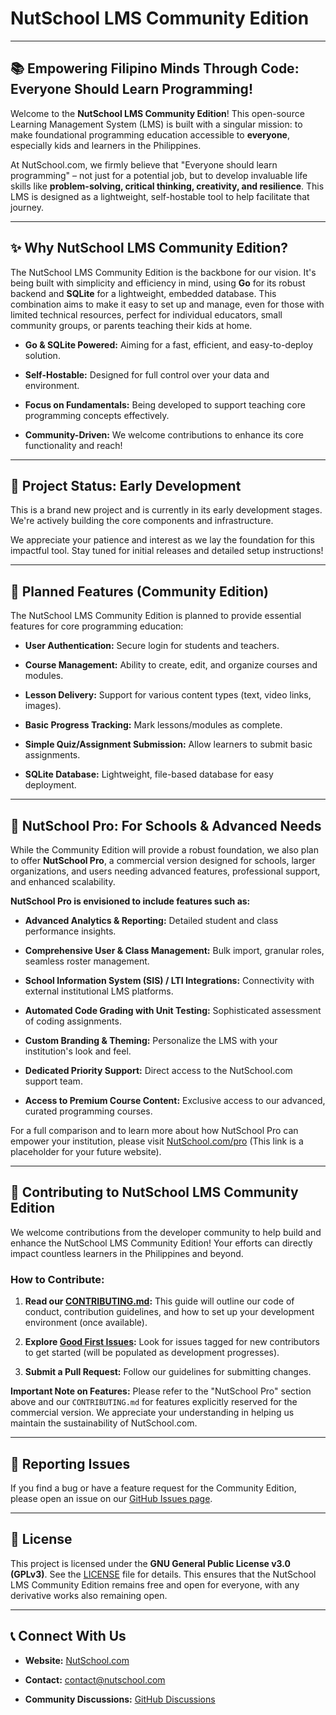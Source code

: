 # NutSchool LMS Community Edition

---

## 📚 Empowering Filipino Minds Through Code: Everyone Should Learn Programming!

Welcome to the **NutSchool LMS Community Edition**! This open-source Learning Management System (LMS) is built with a singular mission: to make foundational programming education accessible to **everyone**, especially kids and learners in the Philippines.

At NutSchool.com, we firmly believe that "Everyone should learn programming" – not just for a potential job, but to develop invaluable life skills like **problem-solving, critical thinking, creativity, and resilience**. This LMS is designed as a lightweight, self-hostable tool to help facilitate that journey.

---

## ✨ Why NutSchool LMS Community Edition?

The NutSchool LMS Community Edition is the backbone for our vision. It's being built with simplicity and efficiency in mind, using **Go** for its robust backend and **SQLite** for a lightweight, embedded database. This combination aims to make it easy to set up and manage, even for those with limited technical resources, perfect for individual educators, small community groups, or parents teaching their kids at home.

- **Go & SQLite Powered:** Aiming for a fast, efficient, and easy-to-deploy solution.
    
- **Self-Hostable:** Designed for full control over your data and environment.
    
- **Focus on Fundamentals:** Being developed to support teaching core programming concepts effectively.
    
- **Community-Driven:** We welcome contributions to enhance its core functionality and reach!
    

---

## 🚧 Project Status: Early Development

This is a brand new project and is currently in its early development stages. We're actively building the core components and infrastructure.

We appreciate your patience and interest as we lay the foundation for this impactful tool. Stay tuned for initial releases and detailed setup instructions!

---

## 📖 Planned Features (Community Edition)

The NutSchool LMS Community Edition is planned to provide essential features for core programming education:

- **User Authentication:** Secure login for students and teachers.
    
- **Course Management:** Ability to create, edit, and organize courses and modules.
    
- **Lesson Delivery:** Support for various content types (text, video links, images).
    
- **Basic Progress Tracking:** Mark lessons/modules as complete.
    
- **Simple Quiz/Assignment Submission:** Allow learners to submit basic assignments.
    
- **SQLite Database:** Lightweight, file-based database for easy deployment.
    

---

## 🌟 NutSchool Pro: For Schools & Advanced Needs

While the Community Edition will provide a robust foundation, we also plan to offer **NutSchool Pro**, a commercial version designed for schools, larger organizations, and users needing advanced features, professional support, and enhanced scalability.

**NutSchool Pro is envisioned to include features such as:**

- **Advanced Analytics & Reporting:** Detailed student and class performance insights.
    
- **Comprehensive User & Class Management:** Bulk import, granular roles, seamless roster management.
    
- **School Information System (SIS) / LTI Integrations:** Connectivity with external institutional LMS platforms.
    
- **Automated Code Grading with Unit Testing:** Sophisticated assessment of coding assignments.
    
- **Custom Branding & Theming:** Personalize the LMS with your institution's look and feel.
    
- **Dedicated Priority Support:** Direct access to the NutSchool.com support team.
    
- **Access to Premium Course Content:** Exclusive access to our advanced, curated programming courses.
    

For a full comparison and to learn more about how NutSchool Pro can empower your institution, please visit [NutSchool.com/pro](https://www.google.com/search?q=https://www.nutschool.com/pro) (This link is a placeholder for your future website).

---

## 🤝 Contributing to NutSchool LMS Community Edition

We welcome contributions from the developer community to help build and enhance the NutSchool LMS Community Edition! Your efforts can directly impact countless learners in the Philippines and beyond.

### How to Contribute:

1. **Read our [CONTRIBUTING.md](https://www.google.com/search?q=CONTRIBUTING.md):** This guide will outline our code of conduct, contribution guidelines, and how to set up your development environment (once available).
    
2. **Explore [Good First Issues](https://www.google.com/search?q=https://github.com/your-username/nutschool-lms/labels/good%2520first%2520issue):** Look for issues tagged for new contributors to get started (will be populated as development progresses).
    
3. **Submit a Pull Request:** Follow our guidelines for submitting changes.
    

**Important Note on Features:** Please refer to the "NutSchool Pro" section above and our `CONTRIBUTING.md` for features explicitly reserved for the commercial version. We appreciate your understanding in helping us maintain the sustainability of NutSchool.com.

---

## 🐞 Reporting Issues

If you find a bug or have a feature request for the Community Edition, please open an issue on our [GitHub Issues page](https://www.google.com/search?q=https://github.com/your-username/nutschool-lms/issues).

---

## 📄 License

This project is licensed under the **GNU General Public License v3.0 (GPLv3)**. See the [LICENSE](https://www.google.com/search?q=LICENSE) file for details. This ensures that the NutSchool LMS Community Edition remains free and open for everyone, with any derivative works also remaining open.

---

## 📞 Connect With Us

- **Website:** [NutSchool.com](https://www.nutschool.com)
    
- **Contact:** [contact@nutschool.com](mailto:contact@nutschool.com)
    
- **Community Discussions:** [GitHub Discussions](https://www.google.com/search?q=https://github.com/your-username/nutschool-lms/discussions)